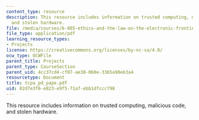 ```yaml
---
content_type: resource
description: This resource includes information on trusted computing, malicious code,
  and stolen hardware.
file: /media/courses/6-805-ethics-and-the-law-on-the-electronic-frontier-fall-2005/02d7e3f6e823e9f571afebb1dfccc798_tcpa_pd_pape.pdf
file_type: application/pdf
learning_resource_types:
- Projects
license: https://creativecommons.org/licenses/by-nc-sa/4.0/
ocw_type: OCWFile
parent_title: Projects
parent_type: CourseSection
parent_uid: 4cc37cd4-cf07-ae38-060e-3365a90eb3a4
resourcetype: Document
title: tcpa_pd_pape.pdf
uid: 02d7e3f6-e823-e9f5-71af-ebb1dfccc798
---
```

This resource includes information on trusted computing, malicious code, and stolen hardware.